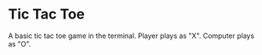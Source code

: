# Tic Tac Toe

A basic tic tac toe game in the terminal. Player plays as "X". Computer plays as "O".
